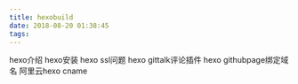 ```yaml
---
title: hexobuild
date: 2018-08-20 01:38:45
tags:
---
```

hexo介绍
hexo安装
hexo ssl问题
hexo gittalk评论插件
hexo githubpage绑定域名
阿里云hexo cname
